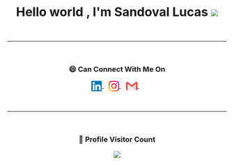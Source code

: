 <h1 align="center"><b>Hello world , I'm Sandoval Lucas </b><img src="https://media.giphy.com/media/hvRJCLFzcasrR4ia7z/giphy.gif" width="35"></h1>
 <br> 
 
 <hr>
 
 <br>

  <div align="center">
  <h3><b>😄 Can Connect With Me On</b></h3>
  </div>
<p align="center">
<a href="https://www.linkedin.com/in/lucas-sandoval-a58344339/" target="_blank">
  <img align="center" alt="Sandoval Lucas | Linkedin" width="24px" src="https://github.com/SatYu26/SatYu26/blob/master/Assets/Linkedin.svg" />
</a> &nbsp;&nbsp;
<a href="https://www.instagram.com/lucassando96/" target="_blank">
  <img align="center" alt="Sandoval Lucas | Instagram" width="24px" src="https://github.com/SatYu26/SatYu26/blob/master/Assets/Instagram.svg" />
</a> &nbsp;&nbsp;
<a href="mailto:lucassandovalcc@gmail.com" >
  <img align="center" alt="Sandoval Lucas | Gmail" width="26px" src="https://github.com/SatYu26/SatYu26/blob/master/Assets/Gmail.svg" />
</a> &nbsp;&nbsp;
<p>
  
<br> 
 
<hr>
 
<br>
<div align=center>
  <h3><b>📍 Profile Visitor Count</b></h3>
</div>
<p align="center" >   
  <img src="https://profile-counter.glitch.me/LucasSandoval96/count.svg" />  
</p>
